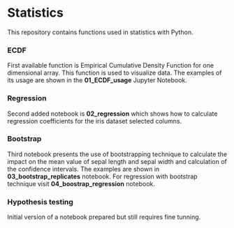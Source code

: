 # Statistics
This repository contains functions used in statistics with Python.

### ECDF
First available function is Empirical Cumulative Density Function for one dimensional array. This function is used to visualize data. The examples of its usage are shown in the **01_ECDF_usage** Jupyter Notebook.

### Regression
Second added notebook is **02_regression** which shows how to calculate regression coefficients for the iris dataset selected columns.

### Bootstrap
Third notebook presents the use of bootstrapping technique to calculate the impact on the mean value of sepal length and sepal width and calculation of the confidence intervals. The examples are shown in **03_bootstrap_replicates** notebook.
For regression with bootstrap technique visit **04_boostrap_regression** notebook.

### Hypothesis testing
Initial version of a notebook prepared but still requires fine tunning.
